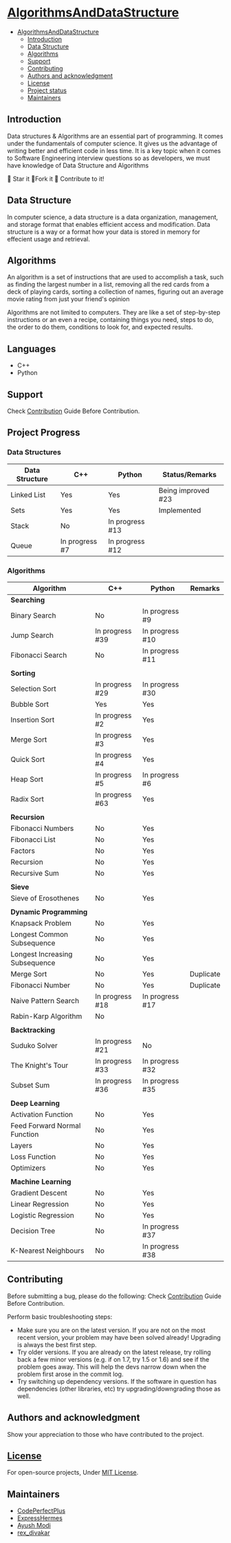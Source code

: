 # [AlgorithmsAndDataStructure](/Algorithms/README.md)

- [AlgorithmsAndDataStructure](#algorithmsanddatastructure)
  - [Introduction](#introduction)
  - [Data Structure](#data-structure)
  - [Algorithms](#algorithms)
  - [Support](#support)
  - [Contributing](#contributing)
  - [Authors and acknowledgment](#authors-and-acknowledgment)
  - [License](#license)
  - [Project status](#project-status)
  - [Maintainers](#maintainers)

## Introduction

Data structures & Algorithms are an essential part of programming. It comes under the fundamentals of computer science. It gives us the advantage of writing better and efficient code in less time. It is a key topic when it comes to Software Engineering interview questions so as developers, we must have knowledge of Data Structure and Algorithms

:star2: Star it 
:fork_and_knife:Fork it
:handshake: Contribute to it!


## Data Structure

In computer science, a data structure is a data organization, management, and storage format that enables efficient access and modification.
Data structure is a way or a format how your data is stored in memory for effecient usage and retrieval.

## Algorithms

An algorithm is a set of instructions that are used to accomplish a task, such as finding the largest number in a list, removing all the red cards from a deck of playing cards, sorting a collection of names, figuring out an average movie rating from just your friend's opinion

Algorithms are not limited to computers. They are like a set of step-by-step instructions or an even a recipe, containing things you need, steps to do, the order to do them, conditions to look for, and expected results.

## Languages 
- C++
- Python

## Support

Check [Contribution](/CONTRIBUTING.md) Guide Before Contribution.

## Project Progress

### Data Structures
| Data Structure 	| C++            	| Python          	| Status/Remarks     	|
|----------------	|----------------	|-----------------	|--------------------	|
| Linked List    	| Yes            	| Yes             	| Being improved #23 	|
| Sets           	| Yes            	| Yes             	| Implemented        	|
| Stack          	| No             	| In progress #13 	|                    	|
| Queue          	| In progress #7 	| In progress #12 	|                    	|


### Algorithms
| Algorithm                      	| C++             	| Python          	| Remarks 	      |
|--------------------------------	|-----------------	|-----------------	|-----------------|
| **Searching**                   |                 	|                 	|                	|
| Binary Search                  	| No              	| In progress #9  	|                	|
| Jump Search                    	| In progress #39 	| In progress #10 	|                	|
| Fibonacci Search               	| No              	| In progress #11 	|                	|
|                                	|                 	|                 	|                	|
| **Sorting**                     |                 	|                 	|                	|
| Selection Sort                 	| In progress #29 	| In progress #30 	|                	|
| Bubble Sort                    	| Yes             	| Yes             	|                	|
| Insertion Sort                 	| In progress #2  	| Yes             	|                	|
| Merge Sort                     	| In progress #3  	| Yes             	|                	|
| Quick Sort                     	| In progress #4  	| Yes             	|                	|
| Heap Sort                      	| In progress #5  	| In progress #6  	|                	|
| Radix Sort                      | In progress #63   | Yes               |                 |
|                                	|                 	|                 	|                	|
| **Recursion**                   |                 	|                 	|                	|
| Fibonacci Numbers              	| No              	| Yes             	|                	|
| Fibonacci List                 	| No              	| Yes             	|                	|
| Factors                        	| No              	| Yes             	|                	|
| Recursion                      	| No              	| Yes             	|                	|
| Recursive Sum                  	| No              	| Yes             	|                	|
|                                	|                 	|                 	|                	|
| **Sieve**                       |                 	|                 	|                	|
| Sieve of Erosothenes           	| No              	| Yes             	|                	|
|                                	|                 	|                 	|                	|
| **Dynamic Programming**         |                 	|                 	|                	|
| Knapsack Problem               	| No              	| Yes             	|                	|
| Longest Common Subsequence     	| No              	| Yes             	|                	|
| Longest Increasing Subsequence 	| No              	| Yes             	|                	|
| Merge Sort                     	| No              	| Yes             	| Duplicate      	|
| Fibonacci Number               	| No              	| Yes             	| Duplicate      	|
| Naive Pattern Search           	| In progress #18 	| In progress #17 	|                	|
| Rabin-Karp Algorithm           	| No              	|                 	|                	|
|                                	|                 	|                 	|                	|
| **Backtracking**                |                 	|                 	|                	|
| Suduko Solver                  	| In progress #21 	| No              	|                	|
| The Knight's Tour              	| In progress #33 	| In progress #32 	|                	|
| Subset Sum                     	| In progress #36 	| In progress #35 	|                	|
|                                	|                 	|                 	|                	|
| **Deep Learning**               |                   |                   |	                |
| Activation Function            	| No              	| Yes             	|                	|
| Feed Forward Normal Function   	| No              	| Yes             	|                	|
| Layers                         	| No              	| Yes             	|                	|
| Loss Function                  	| No              	| Yes             	|                	|
| Optimizers                  	  | No              	| Yes             	|                	|
|                                	|                 	|                 	|                	|
| **Machine Learning**            |                 	|                 	|                	|
| Gradient Descent               	| No              	| Yes             	|                	|
| Linear Regression              	| No              	| Yes             	|                	|
| Logistic Regression            	| No              	| Yes             	|                	|
| Decision Tree                  	| No              	| In progress #37 	|                	|
| K-Nearest Neighbours           	| No              	| In progress #38 	|                	|


## Contributing

Before submitting a bug, please do the following:
Check [Contribution](/CONTRIBUTING.md) Guide Before Contribution.

Perform basic troubleshooting steps:

- Make sure you are on the latest version. If you are not on the most recent version, your problem may have been solved already! Upgrading is always the best first step.
- Try older versions. If you are already on the latest release, try rolling back a few minor versions (e.g. if on 1.7, try 1.5 or 1.6) and see if the problem goes away. This will help the devs narrow down when the problem first arose in the commit log.
- Try switching up dependency versions. If the software in question has dependencies (other libraries, etc) try upgrading/downgrading those as well.

## Authors and acknowledgment

Show your appreciation to those who have contributed to the project.

## [License](/LICENSE)

For open-source projects, Under [MIT License](/LICENSE).

## Maintainers

- [CodePerfectPlus](https://github.com/codePerfectPlus)
- [ExpressHermes](https://github.com/ExpressHermes)
- [Ayush Modi](https://github.com/hot9cups)
- [rex_divakar](https://github.com/rexdivakar)
